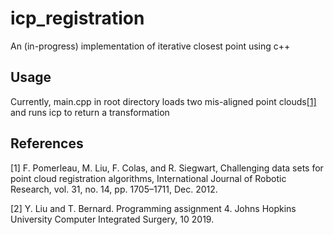 # icp\_registration

An (in-progress) implementation of iterative closest point using c++

## Usage

Currently, main.cpp in root directory loads two mis-aligned point clouds[[1]](#1) and runs icp to return a transformation

## References 
<a id="1">[1]</a> 
F. Pomerleau, M. Liu, F. Colas, and R. Siegwart, Challenging data sets for point cloud registration algorithms, International Journal of Robotic Research, vol. 31, no. 14, pp. 1705–1711, Dec. 2012.

<a id="2">[2]</a> 
Y.  Liu  and  T.  Bernard.   Programming  assignment  4. Johns  Hopkins  University  Computer Integrated Surgery, 10 2019.
